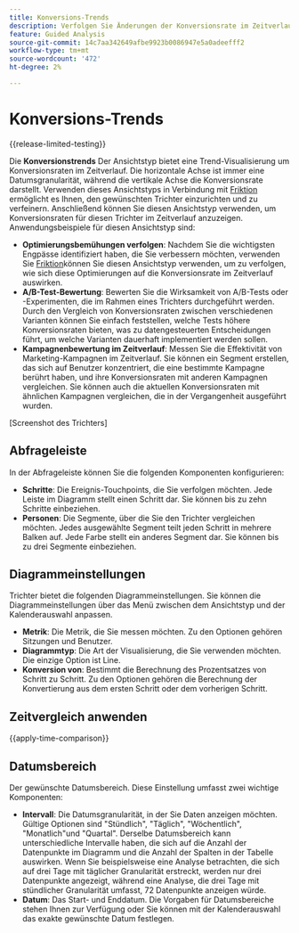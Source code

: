```yaml
---
title: Konversions-Trends
description: Verfolgen Sie Änderungen der Konversionsrate im Zeitverlauf.
feature: Guided Analysis
source-git-commit: 14c7aa342649afbe9923b0086947e5a0adeefff2
workflow-type: tm+mt
source-wordcount: '472'
ht-degree: 2%

---
```


# Konversions-Trends

{{release-limited-testing}}

Die **Konversionstrends** Der Ansichtstyp bietet eine Trend-Visualisierung um Konversionsraten im Zeitverlauf. Die horizontale Achse ist immer eine Datumsgranularität, während die vertikale Achse die Konversionsrate darstellt. Verwenden dieses Ansichtstyps in Verbindung mit [Friktion](friction.md) ermöglicht es Ihnen, den gewünschten Trichter einzurichten und zu verfeinern. Anschließend können Sie diesen Ansichtstyp verwenden, um Konversionsraten für diesen Trichter im Zeitverlauf anzuzeigen. Anwendungsbeispiele für diesen Ansichtstyp sind:

* **Optimierungsbemühungen verfolgen**: Nachdem Sie die wichtigsten Engpässe identifiziert haben, die Sie verbessern möchten, verwenden Sie [Friktion](friction.md)können Sie diesen Ansichtstyp verwenden, um zu verfolgen, wie sich diese Optimierungen auf die Konversionsrate im Zeitverlauf auswirken.
* **A/B-Test-Bewertung**: Bewerten Sie die Wirksamkeit von A/B-Tests oder -Experimenten, die im Rahmen eines Trichters durchgeführt werden. Durch den Vergleich von Konversionsraten zwischen verschiedenen Varianten können Sie einfach feststellen, welche Tests höhere Konversionsraten bieten, was zu datengesteuerten Entscheidungen führt, um welche Varianten dauerhaft implementiert werden sollen.
* **Kampagnenbewertung im Zeitverlauf**: Messen Sie die Effektivität von Marketing-Kampagnen im Zeitverlauf. Sie können ein Segment erstellen, das sich auf Benutzer konzentriert, die eine bestimmte Kampagne berührt haben, und ihre Konversionsraten mit anderen Kampagnen vergleichen. Sie können auch die aktuellen Konversionsraten mit ähnlichen Kampagnen vergleichen, die in der Vergangenheit ausgeführt wurden.

[Screenshot des Trichters]

## Abfrageleiste

In der Abfrageleiste können Sie die folgenden Komponenten konfigurieren:

* **Schritte**: Die Ereignis-Touchpoints, die Sie verfolgen möchten. Jede Leiste im Diagramm stellt einen Schritt dar. Sie können bis zu zehn Schritte einbeziehen.
* **Personen**: Die Segmente, über die Sie den Trichter vergleichen möchten. Jedes ausgewählte Segment teilt jeden Schritt in mehrere Balken auf. Jede Farbe stellt ein anderes Segment dar. Sie können bis zu drei Segmente einbeziehen.

## Diagrammeinstellungen

Trichter bietet die folgenden Diagrammeinstellungen. Sie können die Diagrammeinstellungen über das Menü zwischen dem Ansichtstyp und der Kalenderauswahl anpassen.

* **Metrik**: Die Metrik, die Sie messen möchten. Zu den Optionen gehören Sitzungen und Benutzer.
* **Diagrammtyp**: Die Art der Visualisierung, die Sie verwenden möchten. Die einzige Option ist Line.
* **Konversion von**: Bestimmt die Berechnung des Prozentsatzes von Schritt zu Schritt. Zu den Optionen gehören die Berechnung der Konvertierung aus dem ersten Schritt oder dem vorherigen Schritt.

## Zeitvergleich anwenden

{{apply-time-comparison}}

## Datumsbereich

Der gewünschte Datumsbereich. Diese Einstellung umfasst zwei wichtige Komponenten:

* **Intervall**: Die Datumsgranularität, in der Sie Daten anzeigen möchten. Gültige Optionen sind &quot;Stündlich&quot;, &quot;Täglich&quot;, &quot;Wöchentlich&quot;, &quot;Monatlich&quot;und &quot;Quartal&quot;. Derselbe Datumsbereich kann unterschiedliche Intervalle haben, die sich auf die Anzahl der Datenpunkte im Diagramm und die Anzahl der Spalten in der Tabelle auswirken. Wenn Sie beispielsweise eine Analyse betrachten, die sich auf drei Tage mit täglicher Granularität erstreckt, werden nur drei Datenpunkte angezeigt, während eine Analyse, die drei Tage mit stündlicher Granularität umfasst, 72 Datenpunkte anzeigen würde.
* **Datum**: Das Start- und Enddatum. Die Vorgaben für Datumsbereiche stehen Ihnen zur Verfügung oder Sie können mit der Kalenderauswahl das exakte gewünschte Datum festlegen.
